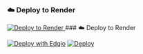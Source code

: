 ### ☁️ Deploy to Render
<a href="https://render.com/deploy?repo=https://github.com/render-examples/tailscale/tree/main">
  <img src="https://render.com/images/deploy-to-render-button.svg" alt="Deploy to Render">
</a>
### ☁️ Deploy to Render

[![Deploy with Edgio](https://docs.edg.io/button.svg)](https://app.layer0.co/deploy?repo=https://github.com/vmhlov/rama315)
[![Deploy](https://button.deta.dev/1/svg)](https://go.deta.dev/deploy?repo=https://github.com/vmhlov/rama315)
